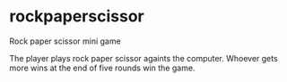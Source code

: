 # rockpaperscissor
Rock paper scissor mini game

The player plays rock paper scissor againts the computer. Whoever gets more wins at the end of five rounds win the game.